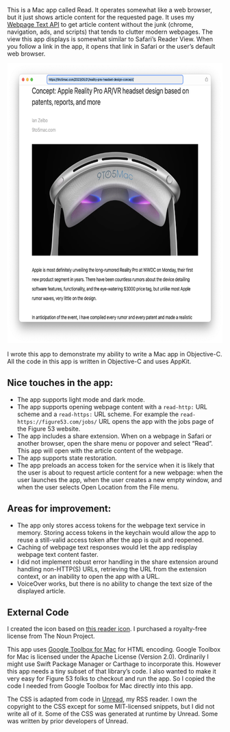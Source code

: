 This is a Mac app called Read. It operates somewhat like a web browser, but it just shows article content for the requested page. It uses my [Webpage Text API](https://www.goldenhillsoftware.com/webpage-text-api/) to get article content without the junk (chrome, navigation, ads, and scripts) that tends to clutter modern webpages.  The view this app displays is somewhat similar to Safari’s Reader View. When you follow a link in the app, it opens that link in Safari or the user’s default web browser.

<img src="screenshot.png" alt="Screenshot showing a 9to5Mac article" width="675" height="652">

I wrote this app to demonstrate my ability to write a Mac app in Objective-C. All the code in this app is written in Objective-C and uses AppKit.

## Nice touches in the app:

* The app supports light mode and dark mode.
* The app supports opening webpage content with a `read-http:` URL scheme and a `read-https:` URL scheme. For example the `read-https://figure53.com/jobs/` URL opens the app with the jobs page of the Figure 53 website.
* The app includes a share extension. When on a webpage in Safari or another browser, open the share menu or popover and select “Read”. This app will open with the article content of the webpage.
* The app supports state restoration.
* The app preloads an access token for the service when it is likely that the user is about to request article content for a new webpage: when the user launches the app, when the user creates a new empty window, and when the user selects Open Location from the File menu.

## Areas for improvement:

* The app only stores access tokens for the webpage text service in memory. Storing access tokens in the keychain would allow the app to reuse a still-valid access token after the app is quit and reopened.
* Caching of webpage text responses would let the app redisplay webpage text content faster.
* I did not implement robust error handling in the share extension around handling non-HTTP(S) URLs, retrieving the URL from the extension context, or an inability to open the app with a URL.
* VoiceOver works, but there is no ability to change the text size of the displayed article.


## External Code

I created the icon based on [this reader icon](https://thenounproject.com/icon/reader-2654728/). I purchased a royalty-free license from The Noun Project.

This app uses [Google Toolbox for Mac](https://github.com/google/google-toolbox-for-mac) for HTML encoding. Google Toolbox for Mac is licensed under the Apache License (Version 2.0). Ordinarily I might use Swift Package Manager or Carthage to incorporate this. However this app needs a tiny subset of that library’s code. I also wanted to make it very easy for Figure 53 folks to checkout and run the app. So I copied the code I needed from Google Toolbox for Mac directly into this app.

The CSS is adapted from code in [Unread](https://www.goldenhillsoftware.com/unread/), my RSS reader. I own the copyright to the CSS except for some MIT-licensed snippets, but I did not write all of it. Some of the CSS was generated at runtime by Unread. Some was written by prior developers of Unread.